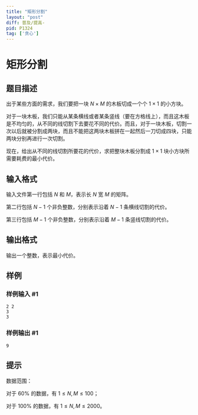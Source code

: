 ```yaml
---
title: "矩形分割"
layout: "post"
diff: 普及/提高-
pid: P1324
tag: ['贪心']
---
```

# 矩形分割
## 题目描述

出于某些方面的需求，我们要把一块 $N \times M$ 的木板切成一个个 $1 \times 1$ 的小方块。

对于一块木板，我们只能从某条横线或者某条竖线（要在方格线上），而且这木板是不均匀的，从不同的线切割下去要花不同的代价。而且，对于一块木板，切割一次以后就被分割成两块，而且不能把这两块木板拼在一起然后一刀切成四块，只能两块分别再进行一次切割。

现在，给出从不同的线切割所要花的代价，求把整块木板分割成 $1 \times 1$ 块小方块所需要耗费的最小代价。
## 输入格式

输入文件第一行包括 $N$ 和 $M$，表示长 $N$ 宽 $M$ 的矩阵。

第二行包括 $N-1$ 个非负整数，分别表示沿着 $N-1$ 条横线切割的代价。

第三行包括 $M-1$ 个非负整数，分别表示沿着 $M-1$ 条竖线切割的代价。
## 输出格式

输出一个整数，表示最小代价。

## 样例

### 样例输入 #1
```
2 2
3
3

```
### 样例输出 #1
```
9
```
## 提示

数据范围：

对于 $60\%$ 的数据，有 $1 \le N,M \le 100$；

对于 $100\%$ 的数据，有 $1 \le N,M \le 2000$。

